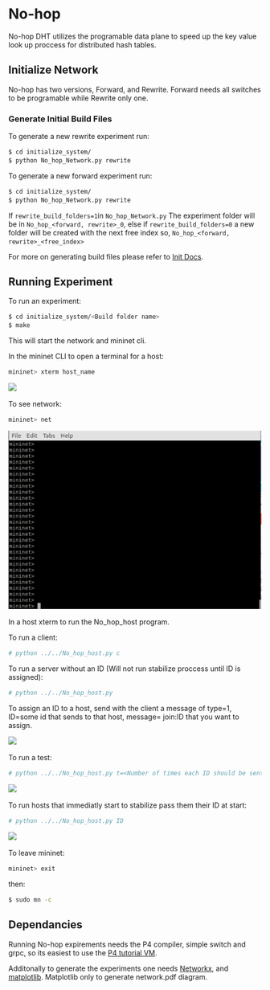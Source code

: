 # No-hop
No-hop DHT utilizes the programable data plane to speed up the key value look up proccess for distributed hash tables.

## Initialize Network

No-hop has two versions, Forward, and Rewrite. Forward needs all switches to be programable while Rewrite only one. 

### Generate Initial Build Files

To generate a new rewrite experiment run:

```bash
$ cd initialize_system/
$ python No_hop_Network.py rewrite
```

To generate a new forward experiment run:

```bash
$ cd initialize_system/
$ python No_hop_Network.py rewrite
```

If ```rewrite_build_folders=1```in ```No_hop_Network.py``` The experiment folder will be in ````No_hop_<forward, rewrite>_0````, else if ```rewrite_build_folders=0``` a new folder will be created with the next free index so, ````No_hop_<forward, rewrite>_<free_index>````

For more on generating build files please refer to [Init Docs](initialize_system/No_hop_Init_system.pdf).

## Running Experiment

To run an experiment: 

```bash
$ cd initialize_system/<Build folder name>
$ make
```
This will start the network and mininet cli. 

In the mininet CLI to open a terminal for a host:


```bash
mininet> xterm host_name
```
![](gifs/xterm.gif)

To see network:

```bash
mininet> net
```
![](gifs/mininet_net.gif)

In a host xterm to run the No_hop_host program.

To run a client:

```bash
# python ../../No_hop_host.py c
```

To run a server without an ID (Will not run stabilize proccess until ID is assigned):

```bash
# python ../../No_hop_host.py
```

To assign an ID to a host, send with the client a message of type=1, ID=some id that sends to that host, message= join:ID that you want to assign.

![](gifs/joinID.gif)

To run a test:

```bash
# python ../../No_hop_host.py t=<Number of times each ID should be sent>
```

![](gifs/test.gif)

To run hosts that immediatly start to stabilize pass them their ID at start:

```bash
# python ../../No_hop_host.py ID
```

![](gifs/stabilize.gif)

To leave mininet:

```bash
mininet> exit
```
then:

```bash
$ sudo mn -c
```

## Dependancies

Running No-hop expirements needs the P4 compiler, simple switch and grpc, so its easiest to use the [P4 tutorial VM](https://github.com/p4lang/tutorials). 

Additonally to generate the experiments one needs [Networkx](https://networkx.org/), and [matplotlib](https://matplotlib.org/). Matplotlib only to generate network.pdf diagram.
